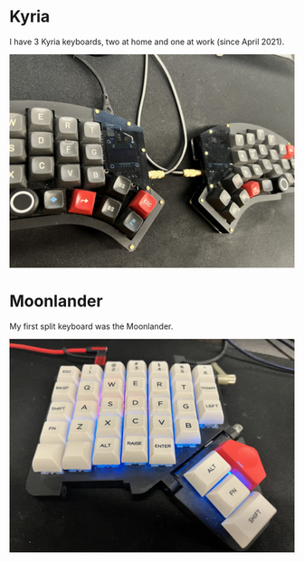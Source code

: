 # Kyria

I have 3 Kyria keyboards, two at home and one at work (since April 2021).

![image](Kyria-work.jpg)


# Moonlander

My first split keyboard was the Moonlander.

![image](Moonlander.jpg)
